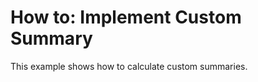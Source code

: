 # How to: Implement Custom Summary


<p>This example shows how to calculate custom summaries.</p>

<br/>


